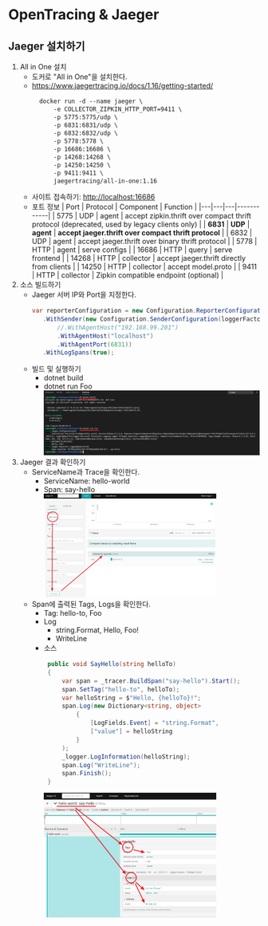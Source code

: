 # OpenTracing & Jaeger

## Jaeger 설치하기

1. All in One 설치
   - 도커로 "All in One"을 설치한다.
   - <https://www.jaegertracing.io/docs/1.16/getting-started/>
      ```shell
        docker run -d --name jaeger \
            -e COLLECTOR_ZIPKIN_HTTP_PORT=9411 \
            -p 5775:5775/udp \
            -p 6831:6831/udp \
            -p 6832:6832/udp \
            -p 5778:5778 \
            -p 16686:16686 \
            -p 14268:14268 \
            -p 14250:14250 \
            -p 9411:9411 \
            jaegertracing/all-in-one:1.16
        ```
   - 사이트 접속하기: <http://localhost:16686>
   - 포트 정보
        | Port  | Protocol | Component | Function  |
        |---|---|---|------------|
        | 5775  | UDP      | agent     | accept zipkin.thrift over compact thrift protocol (deprecated, used by legacy clients only) |
        | **6831**  | **UDP**      | **agent**     | **accept jaeger.thrift over compact thrift protocol** |
        | 6832  | UDP      | agent     | accept jaeger.thrift over binary thrift protocol |
        | 5778  | HTTP     | agent     | serve configs |
        | 16686 | HTTP     | query     | serve frontend |
        | 14268 | HTTP     | collector | accept jaeger.thrift directly from clients |
        | 14250 | HTTP     | collector | accept model.proto |
        | 9411  | HTTP     | collector | Zipkin compatible endpoint (optional) |
1. 소스 빌드하기  
   - Jaeger 서버 IP와 Port을 지정한다.
     ```cs
     var reporterConfiguration = new Configuration.ReporterConfiguration(loggerFactory)
        .WithSender(new Configuration.SenderConfiguration(loggerFactory)
            //.WithAgentHost("192.168.99.201")
            .WithAgentHost("localhost")
            .WithAgentPort(6831))
        .WithLogSpans(true);
     ```
   - 빌드 및 실행하기
     - dotnet build
     - dotnet run Foo  
       <img src="./Images/Command.png" witdh=80%/>  
1. Jaeger 결과 확인하기  
   - ServiceName과 Trace을 확인한다.
     - ServiceName: hello-world
     - Span: say-hello  
       <img src="./Images/JaegerTrace.png" width=80%/>  
   - Span에 출력된 Tags, Logs을 확인한다.  
     - Tag: hello-to, Foo
     - Log
       - string.Format, Hello, Foo!
       - WriteLine
     - 소스       
       ```cs
        public void SayHello(string helloTo)
        {
            var span = _tracer.BuildSpan("say-hello").Start();
            span.SetTag("hello-to", helloTo);
            var helloString = $"Hello, {helloTo}!";
            span.Log(new Dictionary<string, object>
                {
                    [LogFields.Event] = "string.Format",
                    ["value"] = helloString
                }
            );
            _logger.LogInformation(helloString);
            span.Log("WriteLine");
            span.Finish();
        }
       ```  
       <img src="./Images/JaegerSpan.png" width=80%/>
